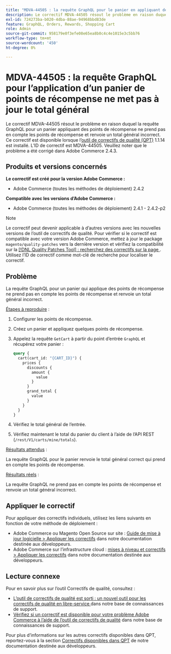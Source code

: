 ```yaml
---
title: "MDVA-44505 : la requête GraphQL pour le panier en appliquant des points de récompense ne met pas à jour le total général"
description: Le correctif MDVA-44505 résout le problème en raison duquel la requête GraphQL pour un panier appliquant des points de récompense ne prend pas en compte les points de récompense et renvoie un total général incorrect. Ce correctif est disponible lorsque l’[outil de correctifs de qualité (QPT)](/help/announcements/adobe-commerce-announcements/magento-quality-patches-released-new-tool-to-self-serve-quality-patches.md) 1.1.14 est installé. L’ID de correctif est MDVA-44505. Veuillez noter que le problème a été corrigé dans Adobe Commerce 2.4.3.
exl-id: 724273ba-b020-4dba-88ae-94968bbd83de
feature: GraphQL, Orders, Rewards, Shopping Cart
role: Admin
source-git-commit: 958179e0f3efe08e65ea8b0c4c4e1015e3c5bb76
workflow-type: tm+mt
source-wordcount: '450'
ht-degree: 0%

---
```


# MDVA-44505 : la requête GraphQL pour l’application d’un panier de points de récompense ne met pas à jour le total général

Le correctif MDVA-44505 résout le problème en raison duquel la requête GraphQL pour un panier appliquant des points de récompense ne prend pas en compte les points de récompense et renvoie un total général incorrect. Ce correctif est disponible lorsque l’[outil de correctifs de qualité (QPT)](/help/announcements/adobe-commerce-announcements/magento-quality-patches-released-new-tool-to-self-serve-quality-patches.md) 1.1.14 est installé. L’ID de correctif est MDVA-44505. Veuillez noter que le problème a été corrigé dans Adobe Commerce 2.4.3.

## Produits et versions concernés

**Le correctif est créé pour la version Adobe Commerce :**

* Adobe Commerce (toutes les méthodes de déploiement) 2.4.2

**Compatible avec les versions d’Adobe Commerce :**

* Adobe Commerce (toutes les méthodes de déploiement) 2.4.1 - 2.4.2-p2

>[!NOTE]
>
>Le correctif peut devenir applicable à d’autres versions avec les nouvelles versions de l’outil de correctifs de qualité. Pour vérifier si le correctif est compatible avec votre version Adobe Commerce, mettez à jour le package `magento/quality-patches` vers la dernière version et vérifiez la compatibilité sur la [[!DNL Quality Patches Tool] : recherchez des correctifs sur la page ](https://devdocs.magento.com/quality-patches/tool.html#patch-grid). Utilisez l’ID de correctif comme mot-clé de recherche pour localiser le correctif.

## Problème

La requête GraphQL pour un panier qui applique des points de récompense ne prend pas en compte les points de récompense et renvoie un total général incorrect.

<u>Étapes à reproduire</u> :

1. Configurer les points de récompense.
1. Créez un panier et appliquez quelques points de récompense.
1. Appelez la requête `GetCart` à partir du point d’entrée `GraphQL` et récupérez votre panier :

   ```GraphQL
   query {
     cart(cart_id: "{CART_ID}") {
       prices {
         discounts {
           amount {
             value
           }
         }
         grand_total {
           value
         }
       }
     }
   }
   ```

1. Vérifiez le total général de l’entrée.
1. Vérifiez maintenant le total du panier du client à l’aide de l’API REST (`/rest/V1/carts/mine/totals`).

<u>Résultats attendus</u> :

La requête GraphQL pour le panier renvoie le total général correct qui prend en compte les points de récompense.

<u>Résultats réels</u> :

La requête GraphQL ne prend pas en compte les points de récompense et renvoie un total général incorrect.

## Appliquer le correctif

Pour appliquer des correctifs individuels, utilisez les liens suivants en fonction de votre méthode de déploiement :

* Adobe Commerce ou Magento Open Source sur site : [Guide de mise à jour logicielle > Appliquer les correctifs](https://devdocs.magento.com/guides/v2.4/comp-mgr/patching/mqp.html) dans notre documentation destinée aux développeurs.
* Adobe Commerce sur l’infrastructure cloud : [mises à niveau et correctifs > Appliquer les correctifs](https://devdocs.magento.com/cloud/project/project-patch.html) dans notre documentation destinée aux développeurs.

## Lecture connexe

Pour en savoir plus sur l’outil Correctifs de qualité, consultez :

* [ L’outil de correctifs de qualité est sorti : un nouvel outil pour les correctifs de qualité en libre-service ](/help/announcements/adobe-commerce-announcements/magento-quality-patches-released-new-tool-to-self-serve-quality-patches.md) dans notre base de connaissances de support.
* [Vérifiez si un correctif est disponible pour votre problème Adobe Commerce à l’aide de l’outil de correctifs de qualité](/help/support-tools/patches-available-in-qpt-tool/check-patch-for-magento-issue-with-magento-quality-patches.md) dans notre base de connaissances de support.

Pour plus d’informations sur les autres correctifs disponibles dans QPT, reportez-vous à la section [Correctifs disponibles dans QPT](https://devdocs.magento.com/quality-patches/tool.html#patch-grid) de notre documentation destinée aux développeurs.
